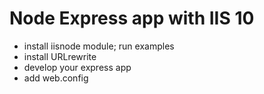 # Node Express app with IIS 10

- install iisnode module; run examples
- install URLrewrite
- develop your express app
- add web.config
